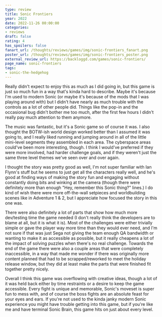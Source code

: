 ```yaml
---
type: review
title: Sonic Frontiers
year: 2022
date: 2022-11-26 00:00:00
categories:
- reviews
draft: false
rating: 4
has_spoilers: false
fanart_url: /thoughts/reviews/games/img/sonic-frontiers_fanart.png
poster_url: /thoughts/reviews/games/img/sonic-frontiers_poster.png
external_review_url: https://backloggd.com/games/sonic-frontiers/
page_name: sonic-frontiers
tags:
- sonic-the-hedgehog
---
```


Really didn't expect to enjoy this as much as I did going in, but this game is just so much fun in a way that's kinda hard to describe. Maybe it's because I'm used to modern Sonic (or maybe it's because of the mods that I was playing around with) but I didn't have nearly as much trouble with the controls as a lot of other people did. Things like the pop-in and the occasional bug didn't bother me too much, after the first few hours I didn't really pay much attention to them anymore.

The music was fantastic, but it's a Sonic game so of course it was. I also thought the BOTW-ish world design worked better than I assumed it was going to, and I really liked running and jumping around in all of the little mini-level segments they assembled in each area. The cyberspace areas could've been more interesting, though. I think I would've preferred if they were more involved, had harder challenge goals, and if they weren't just the same three level themes we've seen over and over again.

I thought the story was pretty good as well, I'm not super familiar with Ian Flynn's stuff but he seems to just get all the characters really well, and he's good at finding ways of making the story fun and engaging without constantly doing bits and winking at the camera (though there were definitely more than enough "Hey, remember this Sonic thing?" lines.) I do kind of wish there were more off-the-wall setpieces and worldbuilding scenes like in Adventure 1 & 2, but I appreciate how focused the story in this one was.

There were also definitely a lot of parts that show how much more dev/testing time the game needed (I don't really think the developers are to blame at all, but it is what it is). Most of the challenges were either trivially simple or gave the player way more time than they would ever need, and I'm not sure if that was just Sega not giving the team enough QA bandwidth or wanting to make it as accessible as possible, but it really cheapens a lot of the impact of solving puzzles when there's no real challenge. Towards the end of the game there were also a couple areas that were completely inaccessible, in a way that made me wonder if there was originally more content planned that had to be scrapped/reworked to meet the holiday release window, but they did at least make the parts that were finished fit together pretty nicely.

Overall I think this game was overflowing with creative ideas, though a lot of it was held back either by time restraints or a desire to keep the game accessible. Every fight is unique and memorable, Sonic's moveset is super fun to mess with, and of course the boss fights are an absolute feast for your eyes and ears. If you're not used to the kinda janky modern Sonic experience you might have trouble getting into this game, but if you're like me and have terminal Sonic Brain, this game hits on just about every level.

